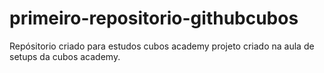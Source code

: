# primeiro-repositorio-githubcubos
Repósitorio criado para estudos cubos academy
projeto criado na aula de setups da cubos academy.
